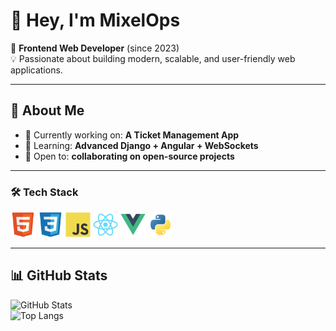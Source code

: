 # 👋 Hey, I'm MixelOps 

🚀 **Frontend Web Developer** (since 2023)  
💡 Passionate about building modern, scalable, and user-friendly web applications.  

---

## 👀 About Me  
- 🔭 Currently working on: **A Ticket Management App**  
- 🌱 Learning: **Advanced Django + Angular + WebSockets**  
- 💞️ Open to: **collaborating on open-source projects**  
  

---
 
### 🛠️ Tech Stack

<p align="left">
  <img src="https://raw.githubusercontent.com/devicons/devicon/master/icons/html5/html5-original.svg" alt="HTML5" width="40" height="40"/>
  <img src="https://raw.githubusercontent.com/devicons/devicon/master/icons/css3/css3-original.svg" alt="CSS3" width="40" height="40"/>
  <img src="https://raw.githubusercontent.com/devicons/devicon/master/icons/javascript/javascript-original.svg" alt="JavaScript" width="40" height="40"/>
  <img src="https://raw.githubusercontent.com/devicons/devicon/master/icons/react/react-original.svg" alt="React" width="40" height="40"/>
  <img src="https://raw.githubusercontent.com/devicons/devicon/master/icons/vuejs/vuejs-original.svg" alt="Vue.js" width="40" height="40"/>
  <img src="https://raw.githubusercontent.com/devicons/devicon/master/icons/python/python-original.svg" alt="Python" width="40" height="40"/>
</p>


---

## 📊 GitHub Stats  
![GitHub Stats](https://github-readme-stats.vercel.app/api?username=MixelOps&show_icons=true&theme=radical)  
![Top Langs](https://github-readme-stats.vercel.app/api/top-langs/?username=MixelOps&layout=compact&theme=radical)
